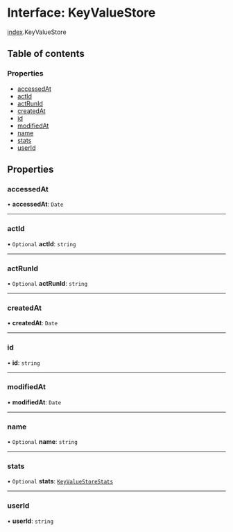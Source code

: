 # Interface: KeyValueStore

[index](../modules/index.md).KeyValueStore

## Table of contents

### Properties

- [accessedAt](index.KeyValueStore.md#accessedat)
- [actId](index.KeyValueStore.md#actid)
- [actRunId](index.KeyValueStore.md#actrunid)
- [createdAt](index.KeyValueStore.md#createdat)
- [id](index.KeyValueStore.md#id)
- [modifiedAt](index.KeyValueStore.md#modifiedat)
- [name](index.KeyValueStore.md#name)
- [stats](index.KeyValueStore.md#stats)
- [userId](index.KeyValueStore.md#userid)

## Properties

### <a id="accessedat" name="accessedat"></a> accessedAt

• **accessedAt**: `Date`

___

### <a id="actid" name="actid"></a> actId

• `Optional` **actId**: `string`

___

### <a id="actrunid" name="actrunid"></a> actRunId

• `Optional` **actRunId**: `string`

___

### <a id="createdat" name="createdat"></a> createdAt

• **createdAt**: `Date`

___

### <a id="id" name="id"></a> id

• **id**: `string`

___

### <a id="modifiedat" name="modifiedat"></a> modifiedAt

• **modifiedAt**: `Date`

___

### <a id="name" name="name"></a> name

• `Optional` **name**: `string`

___

### <a id="stats" name="stats"></a> stats

• `Optional` **stats**: [`KeyValueStoreStats`](index.KeyValueStoreStats.md)

___

### <a id="userid" name="userid"></a> userId

• **userId**: `string`
